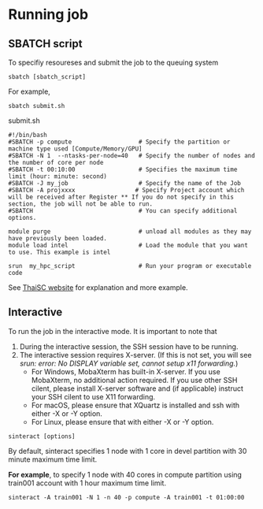 # Running job
## SBATCH script
To specifiy resoureses and submit the job to the queuing system 

```
sbatch [sbatch_script]
```

For example, 
```
sbatch submit.sh
```
  
submit.sh
```
#!/bin/bash
#SBATCH -p compute                   # Specify the partition or machine type used [Compute/Memory/GPU]
#SBATCH -N 1  --ntasks-per-node=40   # Specify the number of nodes and the number of core per node
#SBATCH -t 00:10:00                  # Specifies the maximum time limit (hour: minute: second)
#SBATCH -J my_job                    # Specify the name of the Job
#SBATCH -A projxxxx                 # Specify Project account which will be received after Register ** If you do not specify in this section, the job will not be able to run.
#SBATCH                              # You can specify additional options.

module purge                         # unload all modules as they may have previously been loaded.
module load intel                    # Load the module that you want to use. This example is intel

srun  my_hpc_script                  # Run your program or executable code
```
See [ThaiSC website](https://thaisc.io/en/running-jobs-by-slurm-script/) for explanation and more example.

## Interactive
To run the job in the interactive mode. It is important to note that 
1. During the interactive session, the SSH session have to be running.  
2. The interactive session requires X-server. (If this is not set, you will see *srun: error: No DISPLAY variable set, cannot setup x11 forwarding.*)  
   * For Windows, MobaXterm has built-in X-server. If you use MobaXterm, no additional action required. If you use other SSH cilent, please install X-server software and (if applicable) instruct your SSH cilent to use X11 forwarding.  
   * For macOS, please ensure that XQuartz is installed and ssh with either -X or -Y option.  
   * For Linux, please ensure that with either -X or -Y option.  
   
```
sinteract [options]
```
By default, sinteract specifies 1 node with 1 core in devel partition with 30 minute maximum time limit.  

**For example**, to specify 1 node with 40 cores in compute partition using train001 account with 1 hour maximum time limit. 
```
sinteract -A train001 -N 1 -n 40 -p compute -A train001 -t 01:00:00
```
